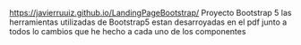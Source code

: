 https://javierruuiz.github.io/LandingPageBootstrap/
Proyecto Bootstrap 5 las herramientas utilizadas de Bootstrap5 estan desarroyadas en el pdf junto a todos lo cambios que he hecho a cada uno de los componentes

